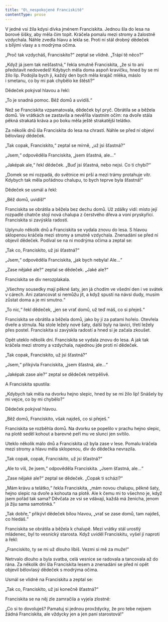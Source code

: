 ```yaml
---
title: "O\_nespokojené Franciskitě"
contentType: prose
---
```


<section>

V jedné vsi žila kdysi dívka jménem Franciskita. Jednou šla do lesa na borové šišky, aby měla čím topit. Kráčela pomalu mezi stromy a žalostně vzdychala. Náhle zvedla hlavu a lekla se. Proti ní stál drobný dědeček s bílými vlasy a s modrýma očima.

„Proč tak vzdycháš, Franciskito?“ zeptal se vlídně. „Trápí tě něco?“

„Když já jsem tak nešťastná,“ řekla smutně Franciskita, „že si to ani představit nedovedeš! Kdybych měla doma aspoň kravičku, hned by se mi žilo líp. Podojila bych ji, každý den bych měla krajáč mléka, máslo i smetanu, co by mi pak chybělo ke štěstí?“

Dědeček pokýval hlavou a řekl:

„To je snadná pomoc. Běž domů a uvidíš.“

Než se Franciskita vzpamatovala, dědeček byl pryč. Obrátila se a běžela domů. Ve vrátkách se zastavila a nevěřila vlastním očím: na dvoře stála pěkná strakatá kráva a po boku měla ještě strakatější telátko.

Za několik dnů šla Franciskita do lesa na chrastí. Náhle se před ní objeví bělovlasý dědeček.

„Tak copak, Franciskito,“ zeptal se mírně, „už jsi šťastná?“

„Jsem,“ odpověděla Franciskita, „jsem šťastná, ale…“

„Jaképak ale,“ řekl dědeček. „Buď jsi šťastná, nebo nejsi. Co ti chybí?“

„Domek se mi rozpadá, do světnice mi prší a mezi trámy protahuje vítr. Kdybych tak měla pořádnou chalupu, to bych teprve byla šťastná!“

Dědeček se usmál a řekl:

„Běž domů, uvidíš!“

Franciskita se obrátila a běžela bez dechu domů. Už zdálky vidí: místo její rozpadlé chatrče stojí nová chalupa z čerstvého dřeva a voní pryskyřicí. Franciskita si zavýskla radostí.

Uplynulo několik dnů a Franciskita se vydala znovu do lesa. S hlavou sklopenou kráčela mezi stromy a smutně vzdychala. Znenadání se před ní objevil dědeček. Podíval se na ni modrýma očima a zeptal se:

„Tak co, Franciskito, už jsi šťastná?“

„Jsem,“ odpověděla Franciskita, „jak bych nebyla! Ale…“

„Zase nějaké ale?“ zeptal se dědeček. „Jaké ale?“

Franciskita se div nerozplakala.

„Všechny sousedky mají pěkné šaty, jen já chodím ve všední den i ve svátek v cárech. Ani zatancovat si nemůžu jít, a když spustí na návsi dudy, musím zůstat doma a je mi smutno.“

„To nic,“ řekl dědeček, „jen se vrať domů, už teď máš, co si přeješ.“

Franciskita se obrátila a běžela domů, jako by jí za patami hořelo. Otevřela dveře a strnula. Na stole ležely nové šaty, další byly na lavici, třetí ležely přes postel. Franciskita si zavýskla radostí a hned si je začala zkoušet.

Opět uteklo několik dní. Franciskita se vydala znovu do lesa. A jak tak kráčela mezi stromy a vzdychala, najednou jde proti ní dědeček.

„Tak copak, Franciskito, už jsi šťastná?“

„Jsem,“ přikývla Franciskita, „jsem šťastná, ale…“

„Jaképak zase ale?“ zeptal se dědeček netrpělivě.

A Franciskita spustila:

„Kdybych tak měla na dvorku hejno slepic, hned by se mi žilo líp! Snášely by mi vejce, co by mi chybělo?“

Dědeček pokýval hlavou.

„Běž domů, Franciskito, však najdeš, co si přeješ.“

Franciskita se rozběhla domů. Na dvorku se popelilo v prachu hejno slepic, na plotě seděl kohout a barevné peří mu ve slunci jen svítilo.

Uteklo několik málo dnů a Franciskita už byla zase v lese. Pomalu kráčela mezi stromy a hlavu měla sklopenou, div do dědečka nevrazila.

„Tak copak, copak, Franciskito, už jsi šťastná?“

„Ale to víš, že jsem,“ odpověděla Franciskita. „Jsem šťastná, ale…“

„Zase nějaké ale?“ zeptal se dědeček. „Copak ti schází?“

„Mám krávu a telátko,“ řekla Franciskita, „mám novou chalupu, pěkné šaty, hejno slepic na dvoře a kohouta na plotě. Ale k čemu mi to všechno je, když jsem pořád tak sama? Děvčata ze vsi se vdávají, každá má ženicha, jenom já žiju sama samotinká.“

„Tak dobře,“ přikývl dědeček bílou hlavou, „vrať se zase domů, tam najdeš, co hledáš.“

Franciskita se obrátila a běžela k chalupě. Mezi vrátky stál urostlý mládenec, byl to vesnický starosta. Když uviděl Franciskitu, vyšel jí naproti a řekl:

„Franciskito, ty se mi už dlouho líbíš. Vezmi si mě za muže!“

Netrvalo dlouho a byla svatba, celá vesnice se radovala a tancovala až do rána. Za několik dní šla Franciskita lesem a znenadání se před ní opět objevil bělovlasý dědeček s modrýma očima.

Usmál se vlídně na Franciskitu a zeptal se:

„Tak co, Franciskito, už jsi konečně šťastná?“

Franciskita se na něj zle zamračila a vyjela zlostně:

„Co si to dovoluješ? Pamatuj si jednou provždycky, že pro tebe nejsem žádná Franciskita, ale vždycky jen a jen paní starostová!“

</section>
